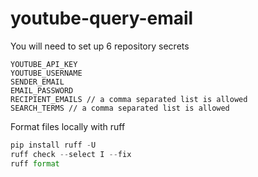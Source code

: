 # youtube-query-email

You will need to set up 6 repository secrets

```
YOUTUBE_API_KEY
YOUTUBE_USERNAME
SENDER_EMAIL
EMAIL_PASSWORD
RECIPIENT_EMAILS // a comma separated list is allowed
SEARCH_TERMS // a comma separated list is allowed
```

Format files locally with ruff

```python
pip install ruff -U
ruff check --select I --fix
ruff format
```
